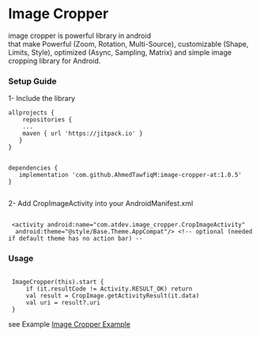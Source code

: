 # Image Cropper
image cropper is powerful library in android  
that make Powerful (Zoom, Rotation, Multi-Source), customizable (Shape, Limits, Style), optimized (Async, Sampling, Matrix) and simple image cropping library for Android.


### Setup Guide

1- Include the library



```
allprojects {
    repositories {
	...
	maven { url 'https://jitpack.io' }
   }
}

```



```

dependencies {
   implementation 'com.github.AhmedTawfiqM:image-cropper-at:1.0.5'
}
  
  ```


2- Add CropImageActivity into your AndroidManifest.xml

```

 <activity android:name="com.atdev.image_cropper.CropImageActivity"
  android:theme="@style/Base.Theme.AppCompat"/> <!-- optional (needed if default theme has no action bar) --
```


### Usage
```

 ImageCropper(this).start {
     if (it.resultCode != Activity.RESULT_OK) return
     val result = CropImage.getActivityResult(it.data)
     val uri = result?.uri
 }
```

see Example [Image Cropper Example](https://github.com/AhmedTawfiqM/image-cropper-at/blob/master/app/src/main/java/com/atdev/cropimageapp/MainActivity.kt)
            


